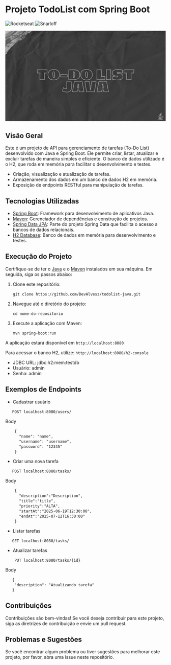 # Projeto TodoList com Spring Boot

![Rocketseat](https://img.shields.io/badge/Curso%20de%20Java-Rocketseat-blue)
![Snarloff](https://img.shields.io/badge/Aluno-Alvesz-white)

![ToDoList](https://github.com/DevAlvesz/ToDoList/blob/main/To-doList%20java%20png.png)

## Visão Geral

Este é um projeto de API para gerenciamento de tarefas (To-Do List) desenvolvido com Java e Spring Boot. Ele permite criar, listar, atualizar e excluir tarefas de maneira simples e eficiente. O banco de dados utilizado é o H2, que roda em memória para facilitar o desenvolvimento e testes.

- Criação, visualização e atualização de tarefas.
- Armazenamento dos dados em um banco de dados H2 em memória.
- Exposição de endpoints RESTful para manipulação de tarefas.

## Tecnologias Utilizadas

- [Spring Boot](https://spring.io/projects/spring-boot): Framework para desenvolvimento de aplicativos Java.
- [Maven](https://maven.apache.org/): Gerenciador de dependências e construção de projetos.
- [Spring Data JPA](https://spring.io/projects/spring-data-jpa): Parte do projeto Spring Data que facilita o acesso a bancos de dados relacionais.
- [H2 Database](https://www.h2database.com/): Banco de dados em memória para desenvolvimento e testes.

## Execução do Projeto

Certifique-se de ter o [Java](https://www.oracle.com/java/technologies/javase-downloads.html) e o [Maven](https://maven.apache.org/download.cgi) instalados em sua máquina. Em seguida, siga os passos abaixo:

1. Clone este repositório:

   ```shell
   git clone https://github.com/DevAlvesz/todolist-java.git
   ```

2. Navegue até o diretório do projeto:

   ```shell
   cd nome-do-repositorio
   ```

3. Execute a aplicação com Maven:

   ```shell
   mvn spring-boot:run
   ```

A aplicação estará disponível em `http://localhost:8080`

Para acessar o banco H2, utilize: `http://localhost:8080/h2-console`
- JDBC URL: jdbc:h2:mem:testdb
- Usuário: admin
- Senha: admin

## Exemplos de Endpoints

- Cadastrar usuário
```shell
   POST localhost:8080/users/
   ```
Body
```shell
    {
      "name": "name",
      "username": "username",
      "password": "12345"
    }
   ```

- Criar uma nova tarefa
```shell
   POST localhost:8080/tasks/
   ```
Body
```shell
    {
      "description":"Description",
      "title":"title",
      "priority":"ALTA",
      "startAt":"2025-06-19T12:30:00",
      "endAt":"2025-07-12T16:30:00"
    }
   ```

- Listar tarefas
```shell
   GET localhost:8080/tasks/
   ```

- Atualizar tarefas
```shell
    PUT localhost:8080/tasks/{id}
```
Body
```shell
   {
    "description": "Atualizando tarefa"
   }
```

## Contribuições

Contribuições são bem-vindas! Se você deseja contribuir para este projeto, siga as diretrizes de contribuição e envie um pull request.

## Problemas e Sugestões

Se você encontrar algum problema ou tiver sugestões para melhorar este projeto, por favor, abra uma issue neste repositório.
